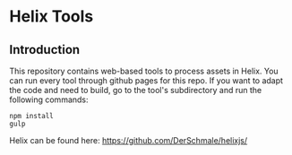 # Helix Tools

## Introduction

This repository contains web-based tools to process assets in Helix.
You can run every tool through github pages for this repo. If you want
to adapt the code and need to build, go to the tool's subdirectory
and run the following commands:

```
npm install
gulp
```

Helix can be found here: https://github.com/DerSchmale/helixjs/